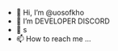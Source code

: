 - 👋 Hi, I’m @uosofkho
- 🌱 I’m DEVELOPER DISCORD
- 💞️ s
- 📫 How to reach me ...

<!---
uosofkho/uosofkho is a ✨ special ✨ repository because its `README.md` (this file) appears on your GitHub profile.
You can click the Preview link to take a look at your changes.
--->
